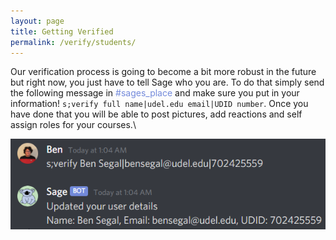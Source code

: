 ```yaml
---
layout: page
title: Getting Verified
permalink: /verify/students/
---
```

<link rel="icon" href="/favicon.ico" type="image/x-icon" />

Our verification process is going to become a bit more robust in the future but right now, you just have
to tell Sage who you are. To do that simply send the following message in <span style="color:#738adb;">
#sages_place</span> and make sure you put in your information! `s;verify full name|udel.edu email|UDID number`.
Once you have done that you will be able to post pictures, add reactions and self assign roles for your courses.\

![Verify](/verify/verify.png "Get Verified")